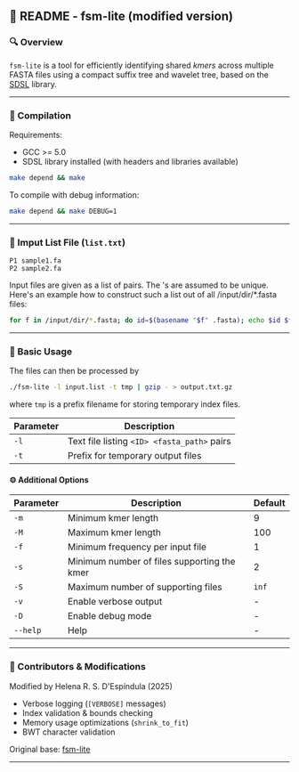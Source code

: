 ## 📘 README - fsm-lite (modified version)


### 🔍 Overview
`fsm-lite` is a tool for efficiently identifying shared *kmers* across multiple FASTA files using a compact suffix tree and wavelet tree, based on the [SDSL](https://github.com/simongog/sdsl-lite) library.

---

### 🚀 Compilation

Requirements:
- GCC >= 5.0
- SDSL library installed (with headers and libraries available)

```bash
make depend && make
```

To compile with debug information:
```bash
make depend && make DEBUG=1
```

---

### 📂 Imput List File (`list.txt`)

```
P1 sample1.fa
P2 sample2.fa
```

Input files are given as a list of <data-identifier> <data-filename> pairs. 
The <data-identifier>'s are assumed to be unique. 
Here's an example how to construct such a list out of all /input/dir/*.fasta files:

```bash
for f in /input/dir/*.fasta; do id=$(basename "$f" .fasta); echo $id $f; done > input.list
```
---

### 🔧 Basic Usage
The files can then be processed by

```bash
./fsm-lite -l input.list -t tmp | gzip - > output.txt.gz
```
where `tmp` is a prefix filename for storing temporary index files.

| Parameter | Description |
|-----------|-------------|
| `-l`      | Text file listing `<ID> <fasta_path>` pairs |
| `-t`      | Prefix for temporary output files |

#### ⚙️ Additional Options
| Parameter | Description | Default |
|-----------|-------------|---------|
| `-m`      | Minimum kmer length | 9 |
| `-M`      | Maximum kmer length | 100 |
| `-f`      | Minimum frequency per input file | 1 |
| `-s`      | Minimum number of files supporting the kmer | 2 |
| `-S`      | Maximum number of supporting files | `inf` |
| `-v`      | Enable verbose output | - |
| `-D`      | Enable debug mode | - |
| `--help`  | Help | - |

---

### 👷 Contributors & Modifications

Modified by Helena R. S. D'Espíndula (2025)
- Verbose logging (`[VERBOSE]` messages)
- Index validation & bounds checking
- Memory usage optimizations (`shrink_to_fit`)
- BWT character validation

Original base: [fsm-lite](https://github.com/nvalimak/fsm-lite)

---